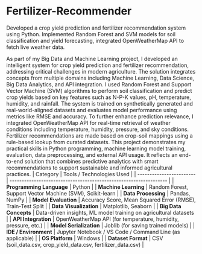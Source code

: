 # Fertilizer-Recommender
Developed a crop yield prediction and fertilizer recommendation system using Python. Implemented Random Forest and SVM models for soil classification and yield forecasting, integrated OpenWeatherMap API to fetch live weather data.

As part of my Big Data and Machine Learning project, I developed an intelligent system for crop yield prediction and fertilizer recommendation, addressing critical challenges in modern agriculture. The solution integrates concepts from multiple domains including Machine Learning, Data Science, Big Data Analytics, and API integration.
I used Random Forest and Support Vector Machine (SVM) algorithms to perform soil classification and predict crop yields based on key features such as N-P-K values, pH, temperature, humidity, and rainfall. The system is trained on synthetically generated and real-world-aligned datasets and evaluates model performance using metrics like RMSE and accuracy.
To further enhance prediction relevance, I integrated OpenWeatherMap API for real-time retrieval of weather conditions including temperature, humidity, pressure, and sky conditions. Fertilizer recommendations are made based on crop-soil mappings using a rule-based lookup from curated datasets.
This project demonstrates my practical skills in Python programming, machine learning model training, evaluation, data preprocessing, and external API usage. It reflects an end-to-end solution that combines predictive analytics with smart recommendations to support sustainable and informed agricultural practices.
| Category                 | Tools / Technologies Used                                         |
| ------------------------ | ----------------------------------------------------------------- |
| **Programming Language** | Python                                                            |
| **Machine Learning**     | Random Forest, Support Vector Machine (SVM), Scikit-learn         |
| **Data Processing**      | Pandas, NumPy                                                     |
| **Model Evaluation**     | Accuracy Score, Mean Squared Error (RMSE), Train-Test Split       |
| **Data Visualization**   | Matplotlib, Seaborn                                               |
| **Big Data Concepts**    | Data-driven insights, ML model training on agricultural datasets  |
| **API Integration**      | OpenWeatherMap API (for temperature, humidity, pressure, etc.)    |
| **Model Serialization**  | Joblib (for saving trained models)                                |
| **IDE / Environment**    | Jupyter Notebook / VS Code / Command Line (as applicable)         |
| **OS Platform**          | Windows                                                           |
| **Dataset Format**       | CSV (soil\_data.csv, crop\_yield\_data.csv, fertilizer\_data.csv) |
